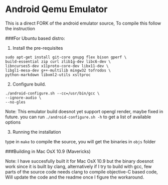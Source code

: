 Android Qemu Emulator
=====================

This is a direct FORK of the android emulator source, To compile this follow the instruction

###For Ubuntu based distro:

1. Install the pre-requisites 

```
sudo apt-get install git-core gnupg flex bison gperf \
build-essential zip curl zlib1g-dev libc6-dev \
libncurses5-dev x11proto-core-dev libx11-dev \
libgl1-mesa-dev g++-multilib mingw32 tofrodos \
python-markdown libxml2-utils xsltproc
```

2. Configure build.

```
./android-configure.sh --cc=/usr/bin/gcc \
--ignore-audio \
--no-gles
```

Note: This emulator build doesnot yet support opengl render, maybe fixed in future. you can run 
`./android-configure.sh -h` to get a list of available options

3. Running the installation

type in `make` to compile the source, you will get the binaries in `objs` folder

###Building in Mac OsX 10.9 (Mavericks)

Note: I have succesfully built it for Mac OsX 10.9 but the binary doesnot work since it is built by clang, alternatively
if I try to build with gcc, few parts of the source code needs clang to compile objective-C based code, Will update the code
and the readme once I figure the workaround.
